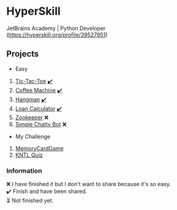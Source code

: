 # HyperSkill
JetBrains Academy | Python Developer (https://hyperskill.org/profile/39527951)

## Projects
- Easy <br />
1. [Tic-Tac-Toe](https://hyperskill.org/projects/73?track=2) [✔️](https://github.com/michael-act/HyperSkill/tree/main/Easy/Tic%20Tac%20Toe)
2. [Coffee Machine](https://hyperskill.org/projects/68?track=2) [✔️](https://github.com/michael-act/HyperSkill/tree/main/Easy/Coffee%20Machine)
3. [Hangman](https://hyperskill.org/projects/69?track=2) [✔️](https://github.com/michael-act/HyperSkill/tree/main/Easy/Hangman)
4. [Loan Calculator](https://hyperskill.org/projects/90?track=2) [✔️](https://github.com/michael-act/HyperSkill/tree/main/Easy/Loan%20Calculator)
5. [Zookeeper](https://hyperskill.org/projects/98?track=2) ❌ 
6. [Simple Chatty Bot](https://hyperskill.org/projects/97?track=2) ❌ 

- My Challenge <br />
1. [MemoryCardGame](https://github.com/michael-act/HyperSkill/blob/main/Submission/MemoryCardGame.py)
2. [KNTL Quiz](https://github.com/michael-act/HyperSkill/tree/main/Submission/KNTL%20Quiz)

### Information
❌ I have finished it but I don't want to share because it's so easy. <br />
✔️ Finish and have been shared. <br />
⏳ Not finished yet. <br />
